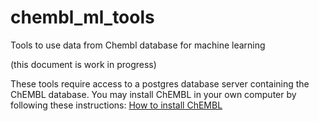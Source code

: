 # chembl_ml_tools

Tools to use data from Chembl database for machine learning

(this document is work in progress)

These tools require access to a postgres database server containing the ChEMBL database. You may install ChEMBL in your own computer 
by following these instructions: [How to install ChEMBL](doc/install_chembl.md)

